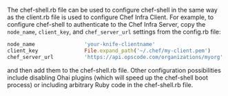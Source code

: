 The chef-shell.rb file can be used to configure chef-shell in the same
way as the client.rb file is used to configure Chef Infra Client. For
example, to configure chef-shell to authenticate to the Chef Infra
Server, copy the `node_name`, `client_key`, and `chef_server_url`
settings from the config.rb file:

``` ruby
node_name                'your-knife-clientname'
client_key               File.expand_path('~/.chef/my-client.pem')
chef_server_url          'https://api.opscode.com/organizations/myorg'
```

and then add them to the chef-shell.rb file. Other configuration
possibilities include disabling Ohai plugins (which will speed up the
chef-shell boot process) or including arbitrary Ruby code in the
chef-shell.rb file.